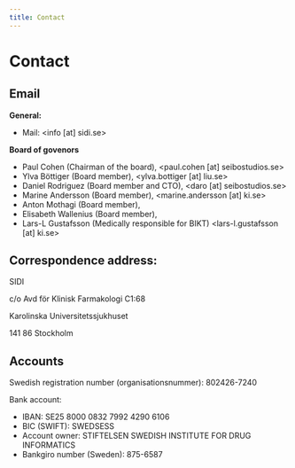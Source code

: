 ```yaml
---
title: Contact
---
```


# Contact

## Email

**General:**

* Mail: <info [at] sidi.se>

**Board of govenors**

* Paul Cohen (Chairman of the board), <paul.cohen [at] seibostudios.se>
* Ylva Böttiger (Board member), <ylva.bottiger [at] liu.se>
* Daniel Rodriguez (Board member and CTO), <daro [at] seibostudios.se>
* Marine Andersson (Board member), <marine.andersson [at] ki.se>
* Anton Mothagi (Board member),
* Elisabeth Wallenius (Board member),
* Lars-L Gustafsson (Medically responsible for BIKT) <lars-l.gustafsson [at] ki.se>

## Correspondence address:

SIDI

c/o Avd för Klinisk Farmakologi C1:68

Karolinska Universitetssjukhuset

141 86 Stockholm

## Accounts

Swedish registration number (organisationsnummer): 802426-7240

Bank account:

* IBAN: SE25 8000 0832 7992 4290 6106
* BIC (SWIFT): SWEDSESS
* Account owner: STIFTELSEN SWEDISH INSTITUTE FOR DRUG INFORMATICS
* Bankgiro number (Sweden): 875-6587
